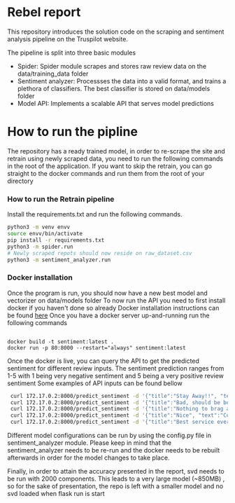 # Rebel report
This repository introduces the solution code on the scraping and sentiment analysis pipeline on the Truspilot website.

The pipeline is split into three basic modules

  - Spider: Spider module scrapes and stores raw review data on the data/training_data folder
  - Sentiment analyzer: Processses the data into a valid format, and trains a plethora of classifiers. The best classifier is stored on data/models folder
  - Model API: Implements a scalable API that serves model predictions

# How to run the pipline

The repository has a ready trained model, in order to re-scrape the site and retrain using newly scraped data, you need to run the following commands in the root of the application.
If you want to skip the retrain, you can go straight to the docker commands and run them from the root of your directory

### How to run the Retrain pipeline

Install the requirements.txt and run the following commands.

```sh
python3 -m venv envv
source envv/bin/activate
pip install -r requirements.txt
python3 -m spider.run
# Newly scraped repots should now reside on raw_dataset.csv
python3 -m sentiment_analyzer.run
```

### Docker installation

Once the program is run, you should now have a new best model and vectorizer on data/models folder
To now run the API you need to first install docker if you haven't done so already
Docker installation instructions can be found [here](https://docs.docker.com/install/linux/docker-ce/ubuntu/)
Once you have a docker server up-and-running run the following commands
```

docker build -t sentiment:latest .
docker run -p 80:8000 --restart="always" sentiment:latest
```


Once the docker is live, you can query the API to get the predicted sentiment for different review inputs.
The sentiment prediction ranges from 1-5 with 1 being very negative sentiment and 5 being a very positive review sentiment
Some examples of API inputs can be found bellow
```sh
 curl 172.17.0.2:8000/predict_sentiment -d '{"title":"Stay Away!!", "text":"The worst experience fo my life!!"}' -H "Content-Type: application/json"
 curl 172.17.0.2:8000/predict_sentiment -d '{"title":"Bad, should be better", "text":"needs a lot of improvement"}' -H "Content-Type: application/json"
 curl 172.17.0.2:8000/predict_sentiment -d '{"title":"Nothing to brag about", "text":"Average services"}' -H "Content-Type: application/json"
 curl 172.17.0.2:8000/predict_sentiment -d '{"title":"Nice", "text":"Could respond faster though"}' -H "Content-Type: application/json"
 curl 172.17.0.2:8000/predict_sentiment -d '{"title":"Best service ever!!", "text":"Nothing to add, you guys are the best!!"}' -H "Content-Type: application/json"
```

Different model configurations can be run by using the config.py file in sentiment_analyzer module.
Please keep in mind that the sentiment_analyzer needs to be re-run and the docker needs to be rebuilt afterwards in order for the model changes to take place.

Finally, in order to attain the accuracy presented in the report, svd needs to be run with 2000 components.
This leads to a very large model (~850MΒ) , so for the sake of presentation, the repo is left with a smaller model and no svd loaded when flask run is start


